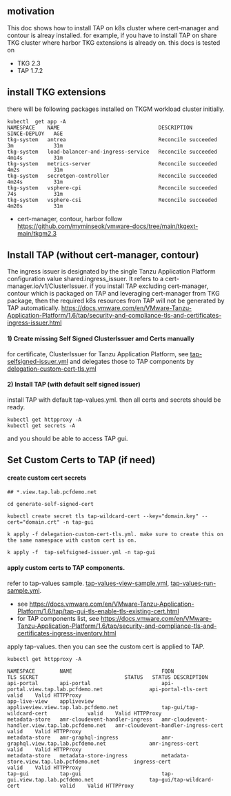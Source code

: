
## motivation
This doc shows how to install TAP on k8s cluster where cert-manager and contour is alreay installed. for example, if you have to install TAP on share TKG cluster where harbor TKG extensions is already on.
this docs is tested on
- TKG 2.3
- TAP 1.7.2

## install TKG extensions
there will be following packages installed on TKGM workload cluster initially.
```
kubectl  get app -A
NAMESPACE    NAME                                DESCRIPTION           SINCE-DEPLOY   AGE
tkg-system   antrea                              Reconcile succeeded   3m             31m
tkg-system   load-balancer-and-ingress-service   Reconcile succeeded   4m14s          31m
tkg-system   metrics-server                      Reconcile succeeded   4m2s           31m
tkg-system   secretgen-controller                Reconcile succeeded   4m24s          31m
tkg-system   vsphere-cpi                         Reconcile succeeded   74s            31m
tkg-system   vsphere-csi                         Reconcile succeeded   4m20s          31m
```
- cert-manager, contour, harbor
follow https://github.com/myminseok/vmware-docs/tree/main/tkgext-main/tkgm2.3


## Install TAP (without cert-manager, contour)
The ingress issuer is designated by the single Tanzu Application Platform configuration value shared.ingress_issuer. It refers to a cert-manager.io/v1/ClusterIssuer. if you install TAP excluding cert-manager, contour which is packaged on TAP and leveraging cert-manager from TKG package, then the required k8s resources from TAP will not be generated by TAP automatically.
https://docs.vmware.com/en/VMware-Tanzu-Application-Platform/1.6/tap/security-and-compliance-tls-and-certificates-ingress-issuer.html

#### 1) Create missing Self Signed ClusterIssuer amd Certs manually
for certificate, ClusterIssuer for Tanzu Application Platform, see [tap-selfsigned-issuer.yml](tap-selfsigned-issuer.yml) and delegates those to TAP components by [delegation-custom-cert-tls.yml](delegation-custom-cert-tls.yml)

#### 2) Install TAP (with default self signed issuer)
install TAP with default tap-values.yml. then all certs and secrets should be ready.
```
kubectl get httpproxy -A
kubectl get secrets -A
```
and you should be able to access TAP gui.

## Set Custom Certs to TAP (if need)

#### create custom cert secrets

```
## *.view.tap.lab.pcfdemo.net

cd generate-self-signed-cert

kubectl create secret tls tap-wildcard-cert --key="domain.key" --cert="domain.crt" -n tap-gui

```

```
k apply -f delegation-custom-cert-tls.yml. make sure to create this on the same namespace with custom cert is on.
```

```
k apply -f  tap-selfsigned-issuer.yml -n tap-gui
```
#### apply custom certs to TAP components.
refer to tap-values sample. [tap-values-view-sample.yml](tap-values-view-sample.yml), [tap-values-run-sample.yml](tap-values-run-sample.yml).
- see https://docs.vmware.com/en/VMware-Tanzu-Application-Platform/1.6/tap/tap-gui-tls-enable-tls-existing-cert.html
- for TAP components list, see https://docs.vmware.com/en/VMware-Tanzu-Application-Platform/1.6/tap/security-and-compliance-tls-and-certificates-ingress-inventory.html

apply tap-values. then you can see the custom cert is applied to TAP.
```
kubectl get httpproxy -A                                      

NAMESPACE        NAME                             FQDN                                              TLS SECRET                            STATUS   STATUS DESCRIPTION
api-portal       api-portal                       api-portal.view.tap.lab.pcfdemo.net               api-portal-tls-cert                   valid    Valid HTTPProxy
app-live-view    appliveview                      appliveview.view.tap.lab.pcfdemo.net              tap-gui/tap-wildcard-cert             valid    Valid HTTPProxy
metadata-store   amr-cloudevent-handler-ingress   amr-cloudevent-handler.view.tap.lab.pcfdemo.net   amr-cloudevent-handler-ingress-cert   valid    Valid HTTPProxy
metadata-store   amr-graphql-ingress              amr-graphql.view.tap.lab.pcfdemo.net              amr-ingress-cert                      valid    Valid HTTPProxy
metadata-store   metadata-store-ingress           metadata-store.view.tap.lab.pcfdemo.net           ingress-cert                          valid    Valid HTTPProxy
tap-gui          tap-gui                          tap-gui.view.tap.lab.pcfdemo.net                  tap-gui/tap-wildcard-cert             valid    Valid HTTPProxy

```
